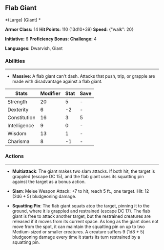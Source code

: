 ## Flab Giant
*(Large) (Giant) *

**Armor Class:** 14
**Hit Points:** 110 (13d10+39)
**Speed:** {"walk": 20}

**Initiative:** 6
**Proficiency Bonus:**
**Challenge:** 4

**Languages:** Dwarvish, Giant

### Abilities
 --- 
- **Massive**: A flab giant can't dash. Attacks that push, trip, or grapple are made with disadvantage against a flab giant.



| Stats | Modifier | Stat | Save
| ---- | ---- | ---- | ---- |
| Strength | 20 | 5 | - |
| Dexterity | 6 | -2 | - |
| Constitution | 16 | 3 | 5 |
| Intelligence | 9 | 0 | - |
| Wisdom | 13 | 1 | - |
| Charisma | 8 | -1 | - |

### Actions
 --- 
- **Multiattack**: The giant makes two slam attacks. If both hit, the target is grappled (escape DC 15), and the flab giant uses its squatting pin against the target as a bonus action.

- **Slam**: Melee Weapon Attack: +7 to hit, reach 5 ft., one target. Hit: 12 (2d6 + 5) bludgeoning damage.

- **Squatting Pin**: The flab giant squats atop the target, pinning it to the ground, where it is grappled and restrained (escape DC 17). The flab giant is free to attack another target, but the restrained creatures are released if it moves from its current space. As long as the giant does not move from the spot, it can maintain the squatting pin on up to two Medium-sized or smaller creatures. A creature suffers 9 (1d8 + 5) bludgeoning damage every time it starts its turn restrained by a squatting pin.

